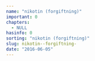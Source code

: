 ```yaml
---
name: "nikotin (forgiftning)"
important: 0
chapters:  
  - NULL
hasinfo: 0
sorting: "nikotin (forgiftning)"
slug: nikotin--forgiftning-
date: "2016-06-05"
---
```



